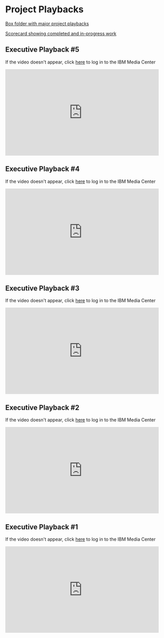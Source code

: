 # Project Playbacks

<!--- cSpell:ignore referrerpolicy webkitallowfullscreen qube cntk autoplay allowfullscreen Paks refarch infraconfig -->

[Box folder with major project playbacks](https://ibm.box.com/s/99u4cq4tjizygfacv5ldaj1lz8qrv8hw)

[Scorecard showing completed and in-progress work](https://ibm.box.com/v/ProdRefScoreCard)

## Executive Playback #5

If the video doesn't appear, click [here](https://video.ibm.com/embed/recorded/130839288) to log in to the IBM Media Center 

<iframe src="https://video.ibm.com/embed/recorded/130839288" style="border: 0;" webkitallowfullscreen allowfullscreen frameborder="no" width="480" height="270" referrerpolicy="no-referrer-when-downgrade"></iframe>

## Executive Playback #4

If the video doesn't appear, click [here](https://video.ibm.com/embed/recorded/130791151) to log in to the IBM Media Center 

<iframe src="https://video.ibm.com/embed/recorded/130791151" style="border: 0;" webkitallowfullscreen allowfullscreen frameborder="no" width="480" height="270" referrerpolicy="no-referrer-when-downgrade"></iframe>

## Executive Playback #3

If the video doesn't appear, click [here](https://video.ibm.com/embed/recorded/130722905) to log in to the IBM Media Center 

<iframe src="https://video.ibm.com/embed/recorded/130722905" style="border: 0;" webkitallowfullscreen allowfullscreen frameborder="no" width="480" height="270" referrerpolicy="no-referrer-when-downgrade"></iframe>

## Executive Playback #2

If the video doesn't appear, click [here](https://video.ibm.com/embed/recorded/130599752) to log in to the IBM Media Center 

<iframe src="https://video.ibm.com/embed/recorded/130599752" style="border: 0;" webkitallowfullscreen allowfullscreen frameborder="no" width="480" height="270" referrerpolicy="no-referrer-when-downgrade"></iframe>

## Executive Playback #1 

If the video doesn't appear, click [here](https://video.ibm.com/embed/recorded/129985065) to log in to the IBM Media Center

<iframe src="https://video.ibm.com/embed/recorded/129985065" style="border: 0;" webkitallowfullscreen allowfullscreen frameborder="no" width="480" height="270" referrerpolicy="no-referrer-when-downgrade"></iframe>